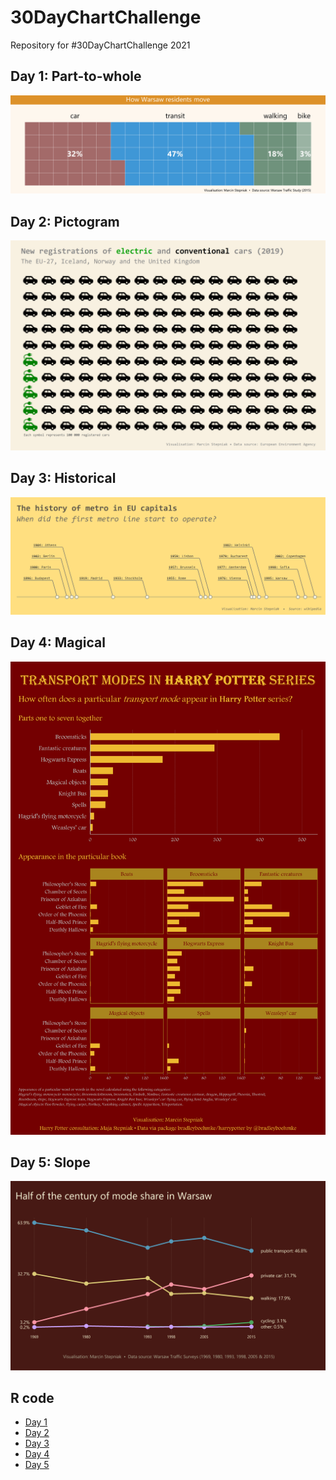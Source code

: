 # 30DayChartChallenge

Repository for #30DayChartChallenge 2021

## Day 1: Part-to-whole

![](img/day_1.png)



## Day 2: Pictogram

![](img/day_2.png)

## Day 3: Historical

![](img/day_3.png)

## Day 4: Magical

![](img/day_4.png)

## Day 5: Slope

![](img/day_5.png)

## R code

+ [Day 1](https://github.com/stmarcin/30DayChartChallenge/blob/main/R/day_01.R)
+ [Day 2](https://github.com/stmarcin/30DayChartChallenge/blob/main/R/day_02.R)
+ [Day 3](https://github.com/stmarcin/30DayChartChallenge/blob/main/R/day_03.R)
+ [Day 4](https://github.com/stmarcin/30DayChartChallenge/blob/main/R/day_04.R)
+ [Day 5](https://github.com/stmarcin/30DayChartChallenge/blob/main/R/day_05.R)